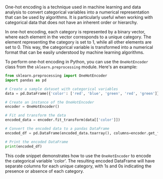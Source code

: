 One-hot encoding is a technique used in machine learning and data analysis to convert categorical variables into a numerical representation that can be used by algorithms. It is particularly useful when working with categorical data that does not have an inherent order or hierarchy.

In one-hot encoding, each category is represented by a binary vector, where each element in the vector corresponds to a unique category. The element representing the category is set to 1, while all other elements are set to 0. This way, the categorical variable is transformed into a numerical format that can be easily understood by machine learning algorithms.

To perform one-hot encoding in Python, you can use the `OneHotEncoder` class from the `sklearn.preprocessing` module. Here's an example:

```python
from sklearn.preprocessing import OneHotEncoder
import pandas as pd

# Create a sample dataset with categorical variables
data = pd.DataFrame({'color': ['red', 'blue', 'green', 'red', 'green']})

# Create an instance of the OneHotEncoder
encoder = OneHotEncoder()

# Fit and transform the data
encoded_data = encoder.fit_transform(data[['color']])

# Convert the encoded data to a pandas DataFrame
encoded_df = pd.DataFrame(encoded_data.toarray(), columns=encoder.get_feature_names_out(['color']))

# Print the encoded DataFrame
print(encoded_df)
```

This code snippet demonstrates how to use the `OneHotEncoder` to encode the categorical variable 'color'. The resulting encoded DataFrame will have separate columns for each unique category, with 1s and 0s indicating the presence or absence of each category.
